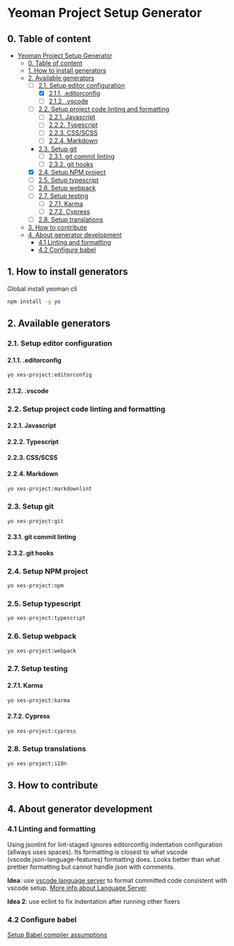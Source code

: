 # Yeoman Project Setup Generator

## 0. Table of content

- [Yeoman Project Setup Generator](#yeoman-project-setup-generator)
  - [0. Table of content](#0-table-of-content)
  - [1. How to install generators](#1-how-to-install-generators)
  - [2. Available generators](#2-available-generators)
    - [ ] [2.1. Setup editor configuration](#21-setup-editor-configuration)
      - [x] [2.1.1. .editorconfig](#211-editorconfig)
      - [ ] [2.1.2. .vscode](#212-vscode)
    - [ ] [2.2. Setup project code linting and formatting](#22-setup-project-code-linting-and-formatting)
      - [ ] [2.2.1. Javascript](#221-javascript)
      - [ ] [2.2.2. Typescript](#222-typescript)
      - [ ] [2.2.3. CSS/SCSS](#223-cssscss)
      - [ ] [2.2.4. Markdown](#224-markdown)
    - [2.3. Setup git](#23-setup-git)
      - [ ] [2.3.1. git commit linting](#231-git-commit-linting)
      - [ ] [2.3.2. git hooks](#232-git-hooks)
    - [x]  [2.4. Setup NPM project](#24-setup-npm-project)
    - [ ] [2.5. Setup typescript](#25-setup-typescript)
    - [ ] [2.6. Setup webpack](#26-setup-webpack)
    - [ ] [2.7. Setup testing](#27-setup-testing)
      - [ ] [2.7.1. Karma](#271-karma)
      - [ ] [2.7.2. Cypress](#272-cypress)
    - [ ] [2.8. Setup translations](#28-setup-translations)
  - [3. How to contribute](#3-how-to-contribute)
  - [4. About generator development](#4-about-generator-development)
    - [4.1 Linting and formatting](#41-linting-and-formatting)
    - [4.2 Configure babel](#42-configure-babel)

## 1. How to install generators

Global install yeoman cli

```bash
npm install -g yo
```

## 2. Available generators

### 2.1. Setup editor configuration

#### 2.1.1. .editorconfig

```bash
yo xes-project:editorconfig
```

#### 2.1.2. .vscode

### 2.2. Setup project code linting and formatting

#### 2.2.1. Javascript

#### 2.2.2. Typescript

#### 2.2.3. CSS/SCSS

#### 2.2.4. Markdown

```bash
yo xes-project:markdownlint
```

### 2.3. Setup git

```bash
yo xes-project:git
```

#### 2.3.1. git commit linting

#### 2.3.2. git hooks

### 2.4. Setup NPM project

```bash
yo xes-project:npm
```

### 2.5. Setup typescript

```bash
yo xes-project:typescript
```

### 2.6. Setup webpack

```bash
yo xes-project:webpack
```

### 2.7. Setup testing

#### 2.7.1. Karma

```bash
yo xes-project:karma
```

#### 2.7.2. Cypress

```bash
yo xes-project:cypress
```

### 2.8. Setup translations

```bash
yo xes-project:i18n
```

## 3. How to contribute

## 4. About generator development

### 4.1 Linting and formatting

Using jsonlint for lint-staged ignores editorconfig indentation configuration (allways uses spaces). Its formatting is closest to what vscode (vscode.json-language-features) formatting does. Looks better than what prettier formatting but cannot handle json with comments.

__Idea__: use [vscode language server](https://github.com/microsoft/vscode-languageserver-node) to format committed code consistent with vscode setup.
[More info about Language Server](https://code.visualstudio.com/api/language-extensions/language-server-extension-guide)

__Idea 2__: use eclint to fix indentation after running other fixers

### 4.2 Configure babel

[Setup Babel compiler assumptions](https://babeljs.io/docs/en/assumptions)
